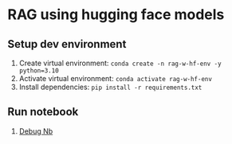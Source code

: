 # RAG using hugging face models

## Setup dev environment

1. Create virtual environment: `conda create -n rag-w-hf-env -y python=3.10`
1. Activate virtual environment: `conda activate rag-w-hf-env`
1. Install dependencies: `pip install -r requirements.txt`

## Run notebook

1. [Debug Nb](01-debug.ipynb)
